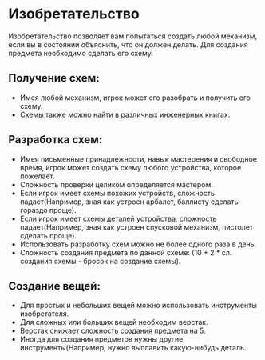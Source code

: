 # Изобретательство

Изобретательство позволяет вам попытаться создать любой механизм, если вы в состоянии объяснить, что он должен делать. Для создания предмета необходимо сделать его схему.

## Получение схем:
- Имея любой механизм, игрок может его разобрать и получить его схему.
- Схемы также можно найти в различных инженерных книгах.

## Разработка схем:
- Имея письменные принадлежности, навык мастерения и свободное время, игрок может создать схему любого устройства, которое пожелает.
- Сложность проверки целиком определяется мастером.
- Если игрок имеет схемы похожих устройств, сложность падает(Например, зная как устроен арбалет, баллисту сделать гораздо проще).
- Если игрок имеет схемы деталей устройства, сложность падает(Например, зная как устроен спусковой механизм, пистолет сделать проще).
- Использовать разработку схем можно не более одного раза в день.
- Сложность создания предмета по данной схеме: (10 + 2 * cл. создания схемы - бросок на создание схемы).

## Создание вещей:
- Для простых и небольших вещей можно использовать инструменты изобретателя.
- Для сложных или больших вещей необходим верстак.
- Верстак снижает сложность создания предмета на 5.
- Иногда для создания предметов нужны другие инструменты(Например, нужно выплавить какую-нибудь деталь.

